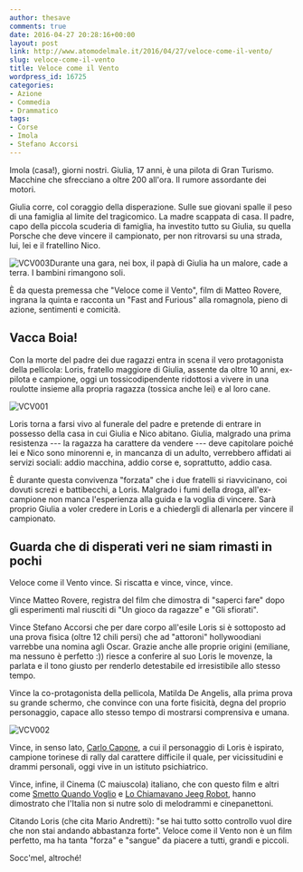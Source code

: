 ```yaml
---
author: thesave
comments: true
date: 2016-04-27 20:28:16+00:00
layout: post
link: http://www.atomodelmale.it/2016/04/27/veloce-come-il-vento/
slug: veloce-come-il-vento
title: Veloce come il Vento
wordpress_id: 16725
categories:
- Azione
- Commedia
- Drammatico
tags:
- Corse
- Imola
- Stefano Accorsi
---
```


Imola (casa!), giorni nostri. Giulia, 17 anni, è una pilota di Gran Turismo. Macchine che sfrecciano a oltre 200 all'ora. Il rumore assordante dei motori.

Giulia corre, col coraggio della disperazione. Sulle sue giovani spalle il peso di una famiglia al limite del tragicomico. La madre scappata di casa. Il padre, capo della piccola scuderia di famiglia, ha investito tutto su Giulia, su quella Porsche che deve vincere il campionato, per non ritrovarsi su una strada, lui, lei e il fratellino Nico.

![VCV003](http://www.atomodelmale.it/wp-content/uploads/2016/04/VCV003-300x200.jpg)Durante una gara, nei box, il papà di Giulia ha un malore, cade a terra. I bambini rimangono soli.

È da questa premessa che "Veloce come il Vento", film di Matteo Rovere, ingrana la quinta e racconta un "Fast and Furious" alla romagnola, pieno di azione, sentimenti e comicità.



## Vacca Boia!



Con la morte del padre dei due ragazzi entra in scena il vero protagonista della pellicola: Loris, fratello maggiore di Giulia, assente da oltre 10 anni, ex-pilota e campione, oggi un tossicodipendente ridottosi a vivere in una roulotte insieme alla propria ragazza (tossica anche lei) e al loro cane.

![VCV001](http://www.atomodelmale.it/wp-content/uploads/2016/04/VCV001.jpg)

Loris torna a farsi vivo al funerale del padre e pretende di entrare in possesso della casa in cui Giulia e Nico abitano. Giulia, malgrado una prima resistenza --- la ragazza ha carattere da vendere --- deve capitolare poiché lei e Nico sono minorenni e, in mancanza di un adulto, verrebbero affidati ai servizi sociali: addio macchina, addio corse e, soprattutto, addio casa.



È durante questa convivenza "forzata" che i due fratelli si riavvicinano, coi dovuti screzi e battibecchi, a Loris. Malgrado i fumi della droga, all'ex-campione non manca l'esperienza alla guida e la voglia di vincere. Sarà proprio Giulia a voler credere in Loris e a chiedergli di allenarla per vincere il campionato.



## Guarda che di disperati veri ne siam rimasti in pochi



Veloce come il Vento vince. Si riscatta e vince, vince, vince.

Vince Matteo Rovere, registra del film che dimostra di "saperci fare" dopo gli esperimenti mal riusciti di "Un gioco da ragazze" e "Gli sfiorati".

Vince Stefano Accorsi che per dare corpo all'esile Loris si è sottoposto ad una prova fisica (oltre 12 chili persi) che ad "attoroni" hollywoodiani varrebbe una nomina agli Oscar. Grazie anche alle proprie origini (emiliane, ma nessuno è perfetto :)) riesce a conferire al suo Loris le movenze, la parlata e il tono giusto per renderlo detestabile ed irresistibile allo stesso tempo.

Vince la co-protagonista della pellicola, Matilda De Angelis, alla prima prova su grande schermo, che convince con una forte fisicità, degna del proprio personaggio, capace allo stesso tempo di mostrarsi comprensiva e umana.

![VCV002](http://www.atomodelmale.it/wp-content/uploads/2016/04/VCV002.jpg)

Vince, in senso lato, [Carlo Capone](https://it.wikipedia.org/wiki/Carlo_Capone), a cui il personaggio di Loris è ispirato, campione torinese di rally dal carattere difficile il quale, per vicissitudini e drammi personali, oggi vive in un istituto psichiatrico.

Vince, infine, il Cinema (C maiuscola) italiano, che con questo film e altri come [Smetto Quando Voglio](http://www.atomodelmale.it/2014/02/13/smetto-quando-voglio/) e [Lo Chiamavano Jeeg Robot](https://it.wikipedia.org/wiki/Lo_chiamavano_Jeeg_Robot), hanno dimostrato che l'Italia non si nutre solo di melodrammi e cinepanettoni.

Citando Loris (che cita Mario Andretti): "se hai tutto sotto controllo vuol dire che non stai andando abbastanza forte". Veloce come il Vento non è un film perfetto, ma ha tanta "forza" e "sangue" da piacere a tutti, grandi e piccoli.

Socc'mel, altroché!
